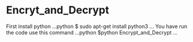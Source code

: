 # Encryt_and_Decrypt

First install python
...python
$ sudo apt-get install python3
...
You have run the code use this command
...python
$python Encrypt_and_Decrypt
...
